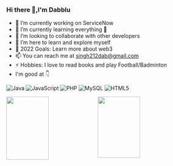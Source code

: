 ### Hi there 👋,I'm Dabblu 

- 🔭 I’m currently working on ServiceNow
- 🌱 I’m currently learning everything 🤣
- 👯 I’m looking to collaborate with other developers
- 🤔 I’m here to learn and explore myself
- 🥅 2022 Goals: Learn more about web3
- 📫 You can reach me at singh212dab@gmail.com
- ⚡ Hobbies: I love to read books and play Football/Badminton
- I'm good at 👇

![Java](https://img.shields.io/badge/java-%23ED8B00.svg?style=for-the-badge&logo=java&logoColor=white)
![JavaScript](https://img.shields.io/badge/javascript-%23323330.svg?style=for-the-badge&logo=javascript&logoColor=%23F7DF1E)
![PHP](https://img.shields.io/badge/php-%23777BB4.svg?style=for-the-badge&logo=php&logoColor=white)
![MySQL](https://img.shields.io/badge/mysql-%2300f.svg?style=for-the-badge&logo=mysql&logoColor=white)
![HTML5](https://img.shields.io/badge/html5-%23E34F26.svg?style=for-the-badge&logo=html5&logoColor=white)

<img align="left" width="47%" height="165" src="https://github-readme-stats.vercel.app/api?username=Singh212dab&theme=default&show_icons=true"/>
<img align="left" width="47%" height="160" src="https://github-readme-stats.vercel.app/api/top-langs/?username=Singh212dab&layout=compact"/>


